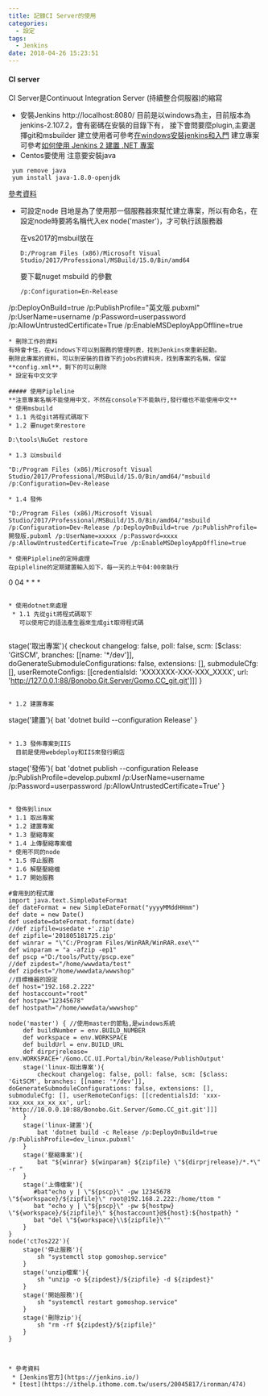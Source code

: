 ```yaml
---
title: 記錄CI Server的使用
categories:
  - 設定
tags:
  - Jenkins
date: 2018-04-26 15:23:51
---
```

#### CI server
CI Server是Continuout Integration Server (持續整合伺服器)的縮寫
* 安裝Jenkins http://localhost:8080/
  目前是以windows為主，目前版本為jenkins-2.107.2，會有密碼在安裝的目錄下有，
  接下會問要麼plugin,主要選擇git和msbuilder
  建立使用者可參考[在windows安裝jenkins和入門](https://dotblogs.com.tw/kinanson/2017/08/17/135639)
  建立專案可參考[如何使用 Jenkins 2 建置 .NET 專案](https://blog.yowko.com/2017/02/jenkins-2-build-dotnet-project.html)
* Centos要使用
  注意要安裝java
```
 yum remove java
 yum install java-1.8.0-openjdk
```

  [參考資料](https://wiki.jenkins.io/display/JENKINS/Installing+Jenkins+on+Red+Hat+distributions#InstallingJenkinsonRedHatdistributions-ImportantNoteonCentOSJava)
  
* 可設定node
  目地是為了使用那一個服務器來幫忙建立專案，所以有命名，在設定node時要將名稱代入ex node('master')，才可執行該服務器
  
  在vs2017的msbuil放在
  ```
  D:/Program Files (x86)/Microsoft Visual Studio/2017/Professional/MSBuild/15.0/Bin/amd64
  ```
  要下載nuget
  msbuild 的參數
  ```
  /p:Configuration=En-Release 
 /p:DeployOnBuild=true
 /p:PublishProfile="英文版.pubxml"
 /p:UserName=username
 /p:Password=userpassword
 /p:AllowUntrustedCertificate=True
 /p:EnableMSDeployAppOffline=true
  ```
* 刪除工作的資料
  有時會卡住，在windows下可以到服務的管理列表，找到Jenkins來重新起動。
  刪除此專案的資料，可以到安裝的目錄下的jobs的資料夾，找到專案的名稱，保留**config.xml**，剩下的可以刪除
* 設定有中文文字
    
##### 使用Pipleline
  **注意專案名稱不能使用中文，不然在console下不能執行,發行檔也不能使用中文** 
* 使用msbuild
  * 1.1 先從git將程式碼取下
  * 1.2 要nuget來restore
  ```
	D:\tools\NuGet restore
  ```
  * 1.3 以msbuild	
  ```
	"D:/Program Files (x86)/Microsoft Visual Studio/2017/Professional/MSBuild/15.0/Bin/amd64/"msbuild /p:Configuration=Dev-Release
  ```
  * 1.4 發佈
  ```
	"D:/Program Files (x86)/Microsoft Visual Studio/2017/Professional/MSBuild/15.0/Bin/amd64/"msbuild /p:Configuration=Dev-Release /p:DeployOnBuild=true /p:PublishProfile=開發版.pubxml /p:UserName=xxxxx /p:Password=xxxx /p:AllowUntrustedCertificate=True /p:EnableMSDeployAppOffline=true 
  ```
* 使用Pipleline的定時處理
 在pipleline的定期建置輸入如下，每一天的上午04:00來執行

 ```
 0 04 * * *
 ```
 
* 使用dotnet來處理
  * 1.1 先從git將程式碼取下
    可以使用它的語法產生器來生成git取得程式碼
	
  ```
  stage('取出專案'){
      checkout changelog: false, poll: false, scm: [$class: 'GitSCM', branches: [[name: '*/dev']], doGenerateSubmoduleConfigurations: false, extensions: [], submoduleCfg: [], userRemoteConfigs: [[credentialsId: 'XXXXXXX-XXX-XXX_XXXX', url: 'http://127.0.0.1:88/Bonobo.Git.Server/Gomo.CC_git.git']]]
  }
  ```
  
  * 1.2 建置專案
  ```
  stage('建置'){
        bat 'dotnet build --configuration Release'
    }
  ```
  
  * 1.3 發佈專案到IIS
    目前是使用webdeploy和IIS來發行網店
  ```
  stage('發佈'){
      bat 'dotnet publish --configuration Release /p:PublishProfile=develop.pubxml /p:UserName=username /p:Password=userpassword /p:AllowUntrustedCertificate=True'
    }
  ```
  
* 發佈到linux
  * 1.1 取出專案
  * 1.2 建置專案
  * 1.3 壓縮專案
  * 1.4 上傳壓縮專案檔
  * 使用不同的node
  * 1.5 停止服務
  * 1.6 解壓壓縮檔
  * 1.7 開始服務
  
```
    #會用到的程式庫
    import java.text.SimpleDateFormat
    def dateFormat = new SimpleDateFormat("yyyyMMddHHmm")
    def date = new Date()
    def usedate=dateFormat.format(date)
    //def zipfile=usedate +'.zip'
    def zipfile='201805181725.zip'
    def winrar = "\"C:/Program Files/WinRAR/WinRAR.exe\""
    def winparam = "a -afzip -ep1"
    def pscp ="D:/tools/Putty/pscp.exe"
    //def zipdest="/home/wwwdata/test"
    def zipdest="/home/wwwdata/wwwshop"
	//目標機器的設定
	def host="192.168.2.222"
	def hostaccount="root"
	def hostpw="12345678"
	def hostpath="/home/wwwdata/wwwshop"
	
	node('master') { //使用master的節點,是windows系統
	    def buildNumber = env.BUILD_NUMBER
        def workspace = env.WORKSPACE
        def buildUrl = env.BUILD_URL
        def dirprjrelease= env.WORKSPACE+'/Gomo.CC.UI.Portal/bin/Release/PublishOutput'
		stage('linux-取出專案'){
            checkout changelog: false, poll: false, scm: [$class: 'GitSCM', branches: [[name: '*/dev']], doGenerateSubmoduleConfigurations: false, extensions: [], submoduleCfg: [], userRemoteConfigs: [[credentialsId: 'xxx-xxx_xxx_xx_xx_xx', url: 'http://10.0.0.10:88/Bonobo.Git.Server/Gomo.CC_git.git']]]
        }
		stage('linux-建置'){
            bat 'dotnet build -c Release /p:DeployOnBuild=true /p:PublishProfile=dev_linux.pubxml'
        }
		stage('壓縮專案'){
            bat "${winrar} ${winparam} ${zipfile} \"${dirprjrelease}/*.*\" -r "
        } 
		stage('上傳檔案'){
           #bat"echo y | \"${pscp}\" -pw 12345678 \"${workspace}/${zipfile}\" root@192.168.2.222:/home/ttom "
		   bat "echo y | \"${pscp}\" -pw ${hostpw} \"${workspace}/${zipfile}\" ${hostaccount}@${host}:${hostpath} "
		   bat "del \"${workspace}\\${zipfile}\""
        }
	}
	node('ct7os222'){
	    stage('停止服務'){
            sh "systemctl stop gomoshop.service"
        }
		stage('unzip檔案'){
            sh "unzip -o ${zipdest}/${zipfile} -d ${zipdest}"
        }
		stage('開始服務'){
            sh "systemctl restart gomoshop.service"
        }
		stage('刪除zip'){
            sh "rm -rf ${zipdest}/${zipfile}"
        }
	}
``` 

  
* 參考資料
 * [Jenkins官方](https://jenkins.io/)
 * [test](https://ithelp.ithome.com.tw/users/20045817/ironman/474)